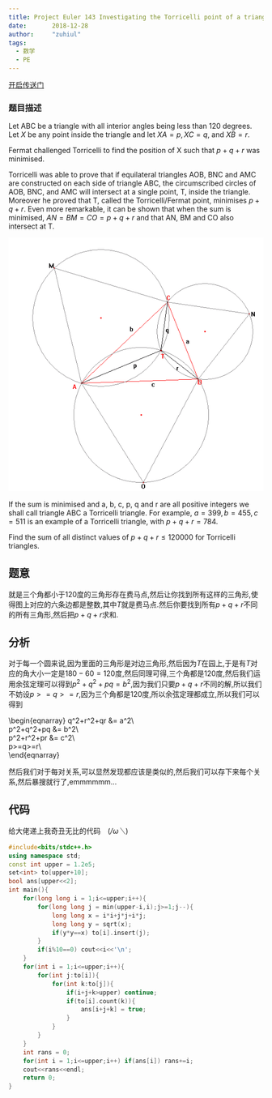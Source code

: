 ```yaml
---
title: Project Euler 143 Investigating the Torricelli point of a triangle
date:       2018-12-28
author:     "zuhiul"
tags:
  - 数学
  - PE
---
```



[开启传送门](https://projecteuler.net/problem=143)

### 题目描述
<!-- more -->

Let ABC be a triangle with all interior angles being less than $120$ degrees. Let $X$ be any point inside the triangle and let $XA = p, XC = q$, and $XB = r$.

Fermat challenged Torricelli to find the position of X such that $p + q + r$ was minimised.

Torricelli was able to prove that if equilateral triangles AOB, BNC and AMC are constructed on each side of triangle ABC, the circumscribed circles of AOB, BNC, and AMC will intersect at a single point, T, inside the triangle. Moreover he proved that T, called the Torricelli/Fermat point, minimises $p + q + r$. Even more remarkable, it can be shown that when the sum is minimised, $AN = BM = CO = p + q + r$ and that AN, BM and CO also intersect at T.

![avatar](https://raw.githubusercontent.com/zuhiul/just-for-fun/master/ForBlog/img/PE143.gif)

If the sum is minimised and a, b, c, p, q and r are all positive integers we shall call triangle ABC a Torricelli triangle. For example, $a = 399, b = 455, c = 511$ is an example of a Torricelli triangle, with $p + q + r = 784$.

Find the sum of all distinct values of $p + q + r ≤ 120000$ for Torricelli triangles.

## 题意

就是三个角都小于120度的三角形存在费马点,然后让你找到所有这样的三角形,使得图上对应的六条边都是整数,其中$T$就是费马点.然后你要找到所有$p+q+r$不同的所有三角形,然后把$p+q+r$求和.

## 分析

对于每一个圆来说,因为里面的三角形是对边三角形,然后因为$T$在园上,于是有$T$对应的角大小一定是$180-60 = 120$度,然后同理可得,三个角都是$120$度,然后我们运用余弦定理可以得到$p^2+q^2+pq=b^2$,因为我们只要$p+q+r$不同的解,所以我们不妨设$p>=q>=r$,因为三个角都是$120$度,所以余弦定理都成立,所以我们可以得到

\begin{eqnarray}
q^2+r^2+qr &= a^2\\\
p^2+q^2+pq &= b^2\\\
p^2+r^2+pr &= c^2\\\
p>=q>=r\\\
\end{eqnarray}

然后我们对于每对关系,可以显然发现都应该是类似的,然后我们可以存下来每个关系,然后暴搜就行了,emmmmmm$\dots$

## 代码

给大佬递上我奇丑无比的代码　(*/ω＼*)

```cpp
#include<bits/stdc++.h>
using namespace std;
const int upper = 1.2e5;
set<int> to[upper+10];
bool ans[upper<<2];
int main(){
	for(long long i = 1;i<=upper;i++){
		for(long long j = min(upper-i,i);j>=1;j--){
			long long x = i*i+j*j+i*j;
			long long y = sqrt(x);
			if(y*y==x) to[i].insert(j);
		}
		if(i%10==0) cout<<i<<'\n';
	}
	for(int i = 1;i<=upper;i++){
		for(int j:to[i]){
			for(int k:to[j]){
				if(i+j+k>upper) continue;
				if(to[i].count(k)){
					ans[i+j+k] = true;
				}
			}
		}
	}
	int rans = 0;
	for(int i = 1;i<=upper;i++) if(ans[i]) rans+=i;
	cout<<rans<<endl;
	return 0;
}
```

